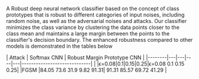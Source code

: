 A Robust deep neural network classifier based on the concept of class prototypes that is robust to different categories of input noises, including random noise, as well as the adversarial noises and attacks.
Our classifier minimizes the class variance by clustering the data points closer to the class mean and maintains a large margin between the points to the classifier's decision boundary.
The enhanced robustness compared to other models is demonstrated in the tables below

| Attack | Softmax CNN | Robust Margin Prototype CNN |
|--------|---|---|----|---|-----------------------------|
|        |ϵ=0.08|0.1|0.15|0.25|ϵ=0.08 0.1 0.15 0.25|
|FGSM    |84.05 73.6 31.9 9.82 91.31| 91.31 85.57 69.72 41.29 |
